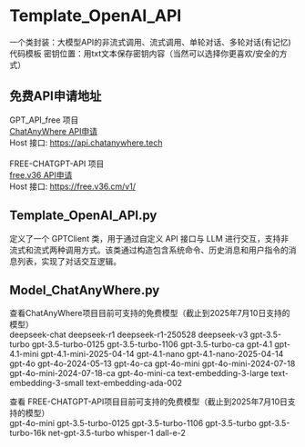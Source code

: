 # Template_OpenAI_API
一个类封装：大模型API的非流式调用、流式调用、单轮对话、多轮对话(有记忆)代码模板
密钥位置：用txt文本保存密钥内容（当然可以选择你更喜欢/安全的方式）

## 免费API申请地址
GPT_API_free 项目 <br>
[ChatAnyWhere API申请](https://api.chatanywhere.org/v1/oauth/free/render)<br>
Host 接口: https://api.chatanywhere.tech <br>
<br>
FREE-CHATGPT-API 项目 <br>
[free.v36 API申请](https://free.v36.cm/oauth/github)<br>
Host 接口: https://free.v36.cm/v1/<br>

## Template_OpenAI_API.py
定义了一个 GPTClient 类，用于通过自定义 API 接口与 LLM 进行交互，支持非流式和流式两种调用方式。该类通过构造包含系统命令、历史消息和用户指令的消息列表，实现了对话交互逻辑。

## Model_ChatAnyWhere.py
查看ChatAnyWhere项目目前可支持的免费模型（截止到2025年7月10日支持的模型）<br>
deepseek-chat
deepseek-r1
deepseek-r1-250528
deepseek-v3
gpt-3.5-turbo
gpt-3.5-turbo-0125
gpt-3.5-turbo-1106
gpt-3.5-turbo-ca
gpt-4.1
gpt-4.1-mini
gpt-4.1-mini-2025-04-14
gpt-4.1-nano
gpt-4.1-nano-2025-04-14
gpt-4o
gpt-4o-2024-05-13
gpt-4o-ca
gpt-4o-mini
gpt-4o-mini-2024-07-18
gpt-4o-mini-2024-07-18-ca
gpt-4o-mini-ca
text-embedding-3-large
text-embedding-3-small
text-embedding-ada-002

查看 FREE-CHATGPT-API项目目前可支持的免费模型（截止到2025年7月10日支持的模型）<br>
gpt-4o-mini
gpt-3.5-turbo-0125
gpt-3.5-turbo-1106
gpt-3.5-turbo
gpt-3.5-turbo-16k
net-gpt-3.5-turbo
whisper-1
dall-e-2
